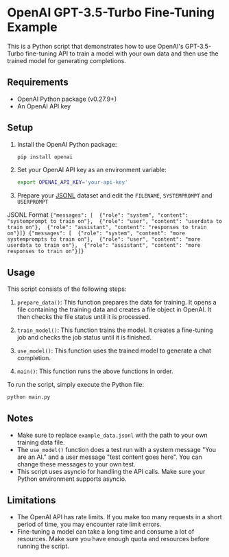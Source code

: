 # OpenAI GPT-3.5-Turbo Fine-Tuning Example

This is a Python script that demonstrates how to use OpenAI's GPT-3.5-Turbo fine-tuning API to train a model with your own data and then use the trained model for generating completions.

## Requirements

- OpenAI Python package (v0.27.9+)
- An OpenAI API key

## Setup

1. Install the OpenAI Python package:

    ```sh
    pip install openai
    ```

2. Set your OpenAI API key as an environment variable:

    ```sh
    export OPENAI_API_KEY='your-api-key'
    ```
3. Prepare your [JSONL](https://jsonlines.org/validator/) dataset and edit the `FILENAME`, `SYSTEMPROMPT` and `USERPROMPT`

JSONL Format
    ```
    {"messages": [  {"role": "system", "content": "systemprompt to train on"},  {"role": "user", "content": "userdata to train on"},  {"role": "assistant", "content": "responses to train on"}]}
    {"messages": [  {"role": "system", "content": "more systemprompts to train on"},  {"role": "user", "content": "more userdata to train on"},  {"role": "assistant", "content": "more responses to train on"}]}
    ```
## Usage

This script consists of the following steps:

1. `prepare_data()`: This function prepares the data for training. It opens a file containing the training data and creates a file object in OpenAI. It then checks the file status until it is processed.

2. `train_model()`: This function trains the model. It creates a fine-tuning job and checks the job status until it is finished.

3. `use_model()`: This function uses the trained model to generate a chat completion.

4. `main()`: This function runs the above functions in order.

To run the script, simply execute the Python file:

```sh
python main.py
```

## Notes

- Make sure to replace `example_data.jsonl` with the path to your own training data file.
- The `use_model()` function does a test run with a system message "You are an AI." and a user message "test content goes here". You can change these messages to your own test.
- This script uses asyncio for handling the API calls. Make sure your Python environment supports asyncio.

## Limitations

- The OpenAI API has rate limits. If you make too many requests in a short period of time, you may encounter rate limit errors.
- Fine-tuning a model can take a long time and consume a lot of resources. Make sure you have enough quota and resources before running the script.